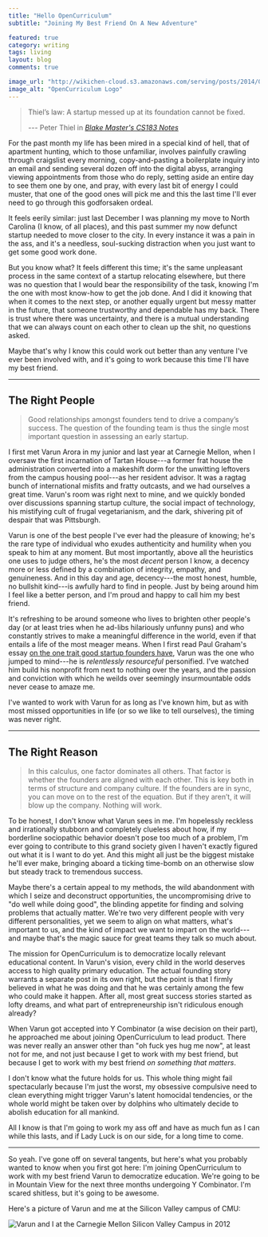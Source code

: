 ```yaml
---
title: "Hello OpenCurriculum"
subtitle: "Joining My Best Friend On A New Adventure"

featured: true
category: writing
tags: living
layout: blog
comments: true

image_url: "http://wikichen-cloud.s3.amazonaws.com/serving/posts/2014/01/hello-opencurriculum.png"
image_alt: "OpenCurriculum Logo"
---
```


> Thiel’s law: A startup messed up at its foundation cannot be fixed.
>
> --- Peter Thiel in *[Blake Master's CS183 Notes](http://blakemasters.com/post/21742864570/peter-thiels-cs183-startup-class-6-notes-essay)*

For the past month my life has been mired in a special kind of hell, that of apartment hunting, which to those unfamiliar, involves painfully crawling through craigslist every morning, copy-and-pasting a boilerplate inquiry into an email and sending several dozen off into the digital abyss, arranging viewing appointments from those who do reply, setting aside an entire day to see them one by one, and pray, with every last bit of energy I could muster, that one of the good ones will pick me and this the last time I'll ever need to go through this godforsaken ordeal.

It feels eerily similar: just last December I was planning my move to North Carolina (I know, of all places), and this past summer my now defunct startup needed to move closer to the city. In every instance it was a pain in the ass, and it's a needless, soul-sucking distraction when you just want to get some good work done.

But you know what? It feels different this time; it's the same unpleasant process in the same context of a startup relocating elsewhere, but there was no question that I would bear the responsibility of the task, knowing I'm the one with most know-how to get the job done. And I did it knowing that when it comes to the next step, or another equally urgent but messy matter in the future, that someone trustworthy and dependable has my back. There is trust where there was uncertainty, and there is a mutual understanding that we can always count on each other to clean up the shit, no questions asked.

Maybe that's why I know this could work out better than any venture I've ever been involved with, and it's going to work because this time I'll have my best friend.

- - -

## The Right People

> Good relationships amongst founders tend to drive a company’s success. The question of the founding team is thus the single most important question in assessing an early startup.

I first met Varun Arora in my junior and last year at Carnegie Mellon, when I oversaw the first incarnation of Tartan House---a former frat house the administration converted into a makeshift dorm for the unwitting leftovers from the campus housing pool---as her resident advisor. It was a ragtag bunch of international misfits and fratty outcasts, and we had ourselves a great time. Varun's room was right next to mine, and we quickly bonded over discussions spanning startup culture, the social impact of technology, his mistifying cult of frugal vegetarianism, and the dark, shivering pit of despair that was Pittsburgh.

Varun is one of the best people I've ever had the pleasure of knowing; he's the rare type of individual who exudes authenticity and humility when you speak to him at any moment. But most importantly, above all the heuristics one uses to judge others, he's the most *decent* person I know, a decency more or less defined by a combination of integrity, empathy, and genuineness. And in this day and age, decency---the most honest, humble, no bullshit kind---is awfully hard to find in people. Just by being around him I feel like a better person, and I'm proud and happy to call him my best friend.

It's refreshing to be around someone who lives to brighten other people's day (or at least tries when he ad-libs hilariously unfunny puns) and who constantly strives to make a meaningful difference in the world, even if that entails a life of the most meager means. When I first read Paul Graham's essay [on the one trait good startup founders have](http://www.paulgraham.com/relres.html), Varun was the one who jumped to mind---he is *relentlessly resourceful* personified. I've watched him build his nonprofit from next to nothing over the years, and the passion and conviction with which he weilds over seemingly insurmountable odds never cease to amaze me.

I've wanted to work with Varun for as long as I've known him, but as with most missed opportunities in life (or so we like to tell ourselves), the timing was never right.

- - -

## The Right Reason

> In this calculus, one factor dominates all others. That factor is whether the founders are aligned with each other. This is key both in terms of structure and company culture. If the founders are in sync, you can move on to the rest of the equation. But if they aren’t, it will blow up the company. Nothing will work.

To be honest, I don't know what Varun sees in me. I'm hopelessly reckless and irrationally stubborn and completely clueless about how, if my borderline sociopathic behavior doesn't pose too much of a problem, I'm ever going to contribute to this grand society given I haven't exactly figured out what it is I want to do yet. And this might all just be the biggest mistake he'll ever make, bringing aboard a ticking time-bomb on an otherwise slow but steady track to tremendous success.

Maybe there's a certain appeal to my methods, the wild abandonment with which I seize and deconstruct opportunities, the uncompromising drive to "do well while doing good", the blinding appetite for finding and solving problems that actually matter. We're two very different people with very different personalities, yet we seem to align on what matters, what's important to us, and the kind of impact we want to impart on the world---and maybe that's the magic sauce for great teams they talk so much about.

The mission for OpenCurriculum is to democratize locally relevant educational content. In Varun's vision, every child in the world deserves access to high quality primary education. The actual founding story warrants a separate post in its own right, but the point is that I firmly believed in what he was doing and that he was certainly among the few who could make it happen. After all, most great success stories started as lofty dreams, and what part of entrepreneurship isn't ridiculous enough already?

When Varun got accepted into Y Combinator (a wise decision on their part), he approached me about joining OpenCurriculum to lead product. There was never really an answer other than "oh fuck yes hug me now", at least not for me, and not just because I get to work with my best friend, but because I get to work with my best friend *on something that matters*.

I don't know what the future holds for us. This whole thing might fail spectacularly because I'm just the worst, my obsessive compulsive need to clean everything might trigger Varun's latent homocidal tendencies, or the whole world might be taken over by dolphins who ultimately decide to abolish education for all mankind.

All I know is that I'm going to work my ass off and have as much fun as I can while this lasts, and if Lady Luck is on our side, for a long time to come.

- - -

So yeah. I've gone off on several tangents, but here's what you probably wanted to know when you first got here: I'm joining OpenCurriculum to work with my best friend Varun to democratize education. We're going to be in Mountain View for the next three months undergoing Y Combinator. I'm scared shitless, but it's going to be awesome.

Here's a picture of Varun and me at the Silicon Valley campus of CMU:

![Varun and I at the Carnegie Mellon Silicon Valley Campus in 2012](http://wikichen-cloud.s3.amazonaws.com/serving/posts/2014/01/chimi-and-papa.jpg)

